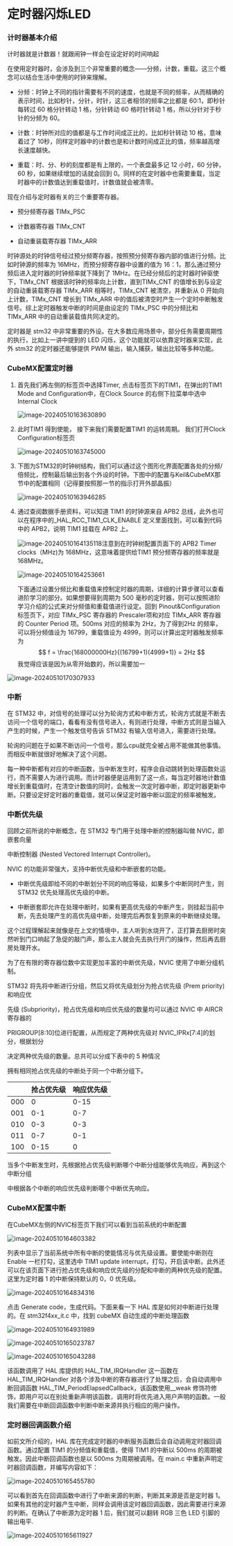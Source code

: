 # 定时器闪烁LED

### 计时器基本介绍

计时器就是计数器！就跟闹钟一样会在设定好的时间响起

在使用定时器时，会涉及到三个非常重要的概念——分频，计数，重载。这三个概念可以结合生活中使用的时钟来理解。

* 分频：时钟上不同的指针需要有不同的速度，也就是不同的频率，从而精确的表示时间，比如秒针，分针，时针，这三者相邻的频率之比都是 60:1，即秒针每转过 60 格分针转动 1 格，分针转动 60 格时针转动 1 格，所以分针对于秒针的分频为 60。

* 计数：时钟所对应的值都是与工作时间成正比的，比如秒针转动 10 格，意味着过了 10秒，同样定时器中的计数也是和计数时间成正比的值，频率越高增长速度越快。

* 重载：时、分、秒的刻度都是有上限的，一个表盘最多记 12 小时，60 分钟，60 秒，如果继续增加的话就会回到 0。同样的在定时器中也需要重载，当定时器中的计数值达到重载值时，计数值就会被清零。

现在介绍与定时器有关的三个重要寄存器。

* 预分频寄存器 TIMx_PSC

* 计数器寄存器 TIMx_CNT

* 自动重装载寄存器 TIMx_ARR

时钟源处的时钟信号经过预分频寄存器，按照预分频寄存器内部的值进行分频。比如时钟源的频率为 16MHz，而预分频寄存器中设置的值为 16：1，那么通过预分频后进入定时器的时钟频率就下降到了 1MHz。在已经分频后的定时器时钟驱使下，TIMx_CNT 根据该时钟的频率向上计数，直到TIMx_CNT 的值增长到与设定的自动重装载寄存器 TIMx_ARR 相等时，TIMx_CNT 被清空，并重新从 0 开始向上计数，TIMx_CNT 增长到 TIMx_ARR 中的值后被清空时产生一个定时中断触发信号。综上定时器触发中断的时间是由设定的 TIMx_PSC 中的分频比和TIMx_ARR 中的自动重装载值共同决定的。

定时器是 stm32 中非常重要的外设。在大多数应用场景中，部分任务需要周期性的执行，比如上一讲中提到的 LED 闪烁，这个功能就可以依靠定时器来实现，此外 stm32 的定时器还能够提供 PWM 输出，输入捕获，输出比较等多种功能。

### CubeMX配置定时器

1. 首先我们再左侧的标签页中选择Timer, 点击标签页下的TIM1，在弹出的TIM1 Mode and Configuration中，在Clock Source 的右侧下拉菜单中选中Internal Clock

	![image-20240510163630890](.assets/image-20240510163630890.png)

2. 此时TIM1 得到使能， 接下来我们需要配置TIM1 的运转周期。 我们打开Clock Configuration标签页

	![image-20240510163745000](.assets/image-20240510163745000.png)

3. 下图为STM32的时钟树结构，我们可以通过这个图形化界面配置各处的分频/倍频比，控制最后输出到各个外设的时钟。下图中的配置与Keil&CubeMX那节中的配置相同（记得要按照那一节的指示打开外部晶振）

	![image-20240510163946285](.assets/image-20240510163946285.png)

4. 通过查阅数据手册资料，可以知道 TIM1 的时钟源来自 APB2 总线，此外也可以在程序中的_HAL_RCC_TIM1_CLK_ENABLE 定义里面找到，可以看到代码中的 APB2，说明 TIM1 挂载在 APB2 上。

	![image-20240510164135118](.assets/image-20240510164135118.png)注意到在时钟树配置页面下的 APB2 Timer clocks（MHz)为 168MHz，这意味着提供给TIM1 预分频寄存器的频率就是 168MHz。

	![image-20240510164253661](.assets/image-20240510164253661.png)

	下面通过设置分频比和重载值来控制定时器的周期，详细的计算步骤可以查看进阶学习的部分。如果想要得到周期为 500 毫秒的定时器，则可以按照进阶学习介绍的公式来对分频值和重载值进行设定。回到 Pinout&Configuration 标签页下，对应 TIMx_PSC 寄存器的 Prescaler项和对应 TIMx_ARR 寄存器的 Counter Period 项。500ms 对应的频率为 2Hz，为了得到2Hz 的频率，可以将分频值设为 16799，重载值设为 4999，则可以计算出定时器触发频率为
	$$
	f = \frac{168000000Hz}{(16799+1)(4999+1)} = 2Hz
	$$
	我觉得应该是因为从零开始数的，所以需要加一

![image-20240510170307933](.assets/image-20240510170307933.png)



### 中断

在 STM32 中，对信号的处理可以分为轮询方式和中断方式，轮询方式就是不断去访问一个信号的端口，看看有没有信号进入，有则进行处理，中断方式则是当输入产生的时候，产生一个触发信号告诉 STM32 有输入信号进入，需要进行处理。

轮询的问题在于如果不断访问一个信号，那么cpu就完全被占用不能做其他事情。而相反中断就很好地解决了这个问题。

每一种中断都有对应的中断函数，当中断发生时，程序会自动跳转到处理函数处运行，而不需要人为进行调用。而计时器便是运用到了这一点，每当定时器地计数值增长到重载值时，在清空计数值的同时，会触发一次定时器中断，即定时器更新中断。只要设定好定时器的重载值，就可以保证定时器中断以固定的频率被触发。



### 中断优先级

回顾之前所说的中断概念，在 STM32 专门用于处理中断的控制器叫做 NVIC，即嵌套向量

中断控制器 (Nested Vectored Interrupt Controller)。

NVIC 的功能非常强大，支持中断优先级和中断嵌套的功能。

* 中断优先级即给不同的中断划分不同的响应等级，如果多个中断同时产生，则 STM32 优先处理高优先级的中断。

* 中断嵌套即允许在处理中断时，如果有更高优先级的中断产生，则挂起当前中断，先去处理产生的高优先级中断，处理完后再恢复到原来的中断继续处理。

这个过程理解起来就像是在上文的情境中，主人听到水烧开了，正打算去厨房时突然听到门口响起了急促的敲门声，那么主人就会先去执行开门的操作，然后再去厨房处理开水。

为了在有限的寄存器位数中实现更加丰富的中断优先级，NVIC 使用了中断分组机制。

STM32 将先将中断进行分组，然后又将优先级划分为抢占优先级 (Prem priority) 和响应优

先级 (Subpriority)，抢占优先级和响应优先级的数量均可以通过 NVIC 中 AIRCR 寄存器的

PRIGROUP[8:10]位进行配置，从而规定了两种优先级对 NVIC_IPRx[7:4]的划分，根据划分

决定两种优先级的数量。总共可以分成下表中的 5 种情况

拥有相同抢占优先级的中断处于同一个中断分组下。

|      | 抢占优先级 | 响应优先级 |
| ---- | ---------- | ---------- |
| 000  | 0          | 0-15       |
| 001  | 0-1        | 0-7        |
| 010  | 0-3        | 0-3        |
| 011  | 0-7        | 0-1        |
| 100  | 0-15       | 0          |

当多个中断发生时，先根据抢占优先级判断哪个中断分组能够优先响应，再到这个中断分组

中根据各个中断的响应优先级判断哪个中断优先响应。

### CubeMX配置中断

在CubeMX左侧的NVIC标签页下我们可以看到当前系统的中断配置

![image-20240510164603382](.assets/image-20240510164603382.png)

列表中显示了当前系统中所有中断的使能情况与优先级设置。要使能中断则在 Enable 一栏打勾，这里选中 TIM1 update interrupt，打勾，开启该中断。此外还可以在该页面下进行抢占优先级和响应优先级的分配和中断的两种优先级的配置。这里为定时器 1 的中断保持默认的 0，0 优先级。

![image-20240510164834316](.assets/image-20240510164834316.png)

点击 Generate code，生成代码。下面来看一下 HAL 库是如何对中断进行处理的。在 stm32f4xx_it.c 中，找到 cubeMX 自动生成的中断处理函数

![image-20240510164931989](.assets/image-20240510164931989.png)

![image-20240510165023787](.assets/image-20240510165023787.png)

![image-20240510165043288](.assets/image-20240510165043288.png)

该函数调用了 HAL 库提供的 HAL_TIM_IRQHandler 这一函数在 HAL_TIM_IRQHandler 对各个涉及中断的寄存器进行了处理之后，会自动调用中断回调函数 HAL_TIM_PeriodElapsedCallback，该函数使用__weak 修饰符修饰，即用户可以在别处重新声明该函数，调用时将优先进入用户声明的函数。一般我们需要在中断回调函数中判断中断来源并执行相应的用户操作。

### 定时器回调函数介绍

如前文所介绍的，HAL 库在完成定时器的中断服务函数后会自动调用定时器回调函数。通过配置 TIM1 的分频值和重载值，使得 TIM1 的中断以 500ms 的周期被触发。因此中断回调函数也是以 500ms 为周期被调用。在 main.c 中重新声明定时器回调函数，并编写内容如下：

![image-20240510165455780](.assets/image-20240510165455780.png)

可以看到首先在回调函数中进行了中断来源的判断，判断其来源是否是定时器 1。如果有其他的定时器产生中断，同样会调用该定时器回调函数，因此需要进行来源的判断。在确认了中断源为定时器 1 后，我们就可以翻转 RGB 三色 LED 引脚的输出电平.

 ![image-20240510165611927](.assets/image-20240510165611927.png)


